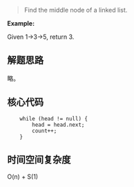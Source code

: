 > Find the middle node of a linked list.
>

**Example:** 

Given 1->3->5, return 3.

## 解题思路

略。

## 核心代码

        while (head != null) {
            head = head.next;
            count++;
        }

## 时间空间复杂度

O(n) + S(1)

